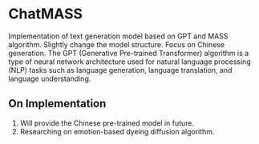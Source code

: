 # ChatMASS
 Implementation of text generation model based on GPT and MASS algorithm. Slightly change the model structure. Focus on Chinese generation.
 The GPT (Generative Pre-trained Transformer) algorithm is a type of neural network architecture used for natural language processing (NLP) tasks such as language generation, language translation, and language understanding.

## On Implementation
1. Will provide the Chinese pre-trained model in future.
2. Researching on emotion-based dyeing diffusion algorithm.
